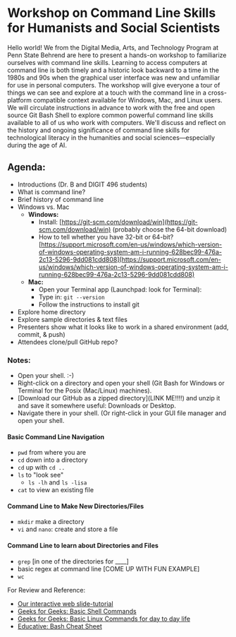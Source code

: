 # Workshop on Command Line Skills for Humanists and Social Scientists

Hello world! We from the Digital Media, Arts, and Technology Program at Penn State Behrend are here to present a hands-on workshop to familiarize ourselves with command line skills. Learning to access computers at command line is both timely and a historic look backward to a time in the 1980s and 90s when the graphical user interface was new and unfamiliar for use in personal computers. The workshop will give everyone a tour of things we can see and explore at a touch with the command line in a cross-platform compatible context available for Windows, Mac, and Linux users. We will circulate instructions in advance to work with the free and open source Git Bash Shell to explore common powerful command line skills available to all of us who work with computers. We'll discuss and reflect on the history and ongoing significance of command line skills for technological literacy in the humanities and social sciences—especially during the age of AI.

## Agenda: 

* Introductions (Dr. B and DIGIT 496 students)
* What is command line?
* Brief history of command line
* Windows vs. Mac
  * **Windows:**
    * Install: [https://git-scm.com/download/win](https://git-scm.com/download/win) (probably choose the 64-bit download)
    * How to tell whether you have 32-bit or 64-bit? [https://support.microsoft.com/en-us/windows/which-version-of-windows-operating-system-am-i-running-628bec99-476a-2c13-5296-9dd081cdd808](https://support.microsoft.com/en-us/windows/which-version-of-windows-operating-system-am-i-running-628bec99-476a-2c13-5296-9dd081cdd808)
  * **Mac:**
    * Open your Terminal app (Launchpad: look for Terminal):
    * Type in: `git --version`
    * Follow the instructions to install git
* Explore home directory
* Explore sample directories & text files
* Presenters show what it looks like to work in a shared environment (add, commit, & push)
* Attendees clone/pull GitHub repo?

### Notes:
* Open your shell. :-) 
* Right-click on a directory and open your shell (Git Bash for Windows or Terminal for the Posix (Mac/Linux) machines).
* [Download our GitHub as a zipped directory](LINK ME!!!!) and unzip it and save it somewhere useful: Downloads or Desktop. 
*  Navigate there in your shell. (Or right-click in your GUI file manager and open your shell.

#### Basic Command Line Navigation
* `pwd` from where you are
* `cd` down into a directory
* `cd` up with `cd ..`
* `ls` to "look see"
    * `ls -lh` and `ls -lisa` 
* `cat` to view an existing file

#### Command Line to Make New Directories/Files
* `mkdir` make a directory
* `vi` and `nano`: create and store a file

#### Command Line to learn about Directories and Files
* `grep` [in one of the directories for ____]
* basic regex at command line [COME UP WITH FUN EXAMPLE]
* `wc`
  

For Review and Reference:
* [Our interactive web slide-tutorial](https://slides.com/elisabeshero-bondar/shell-git-nav/)
* [Geeks for Geeks: Basic Shell Commands](https://www.geeksforgeeks.org/basic-shell-commands-in-linux/)
* [Geeks for Geeks: Basic Linux Commands for day to day life](https://www.geeksforgeeks.org/basic-linux-commands-day-day-life/)
* [Educative: Bash Cheat Sheet](https://www.educative.io/blog/bash-shell-command-cheat-sheet)

  


  

